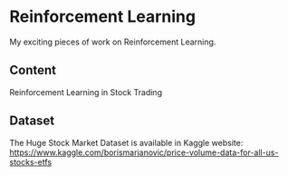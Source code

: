 # Reinforcement Learning
My exciting pieces of work on Reinforcement Learning.

## Content
Reinforcement Learning in Stock Trading

## Dataset
The Huge Stock Market Dataset is available in Kaggle website: https://www.kaggle.com/borismarjanovic/price-volume-data-for-all-us-stocks-etfs

